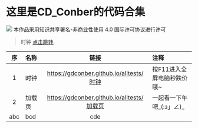 # 这里是CD_Conber的代码合集
![](https://licensebuttons.net/l/by-nc/4.0/80x15.png)
本作品采用知识共享署名-非商业性使用 4.0 国际许可协议进行许可
> 时钟
> [点击跳转](https://gdconber.github.io/alltests/时钟 "点击跳转"),

|序|名称|链接|注释|
|:-:|:-|:-:|:-|
|1|时钟|https://gdconber.github.io/alltests/时钟|按F11进入全屏电脑秒跌价哦~|
|2|加载页|https://gdconber.github.io/alltests/加载页|一起看一下午吧_(:з」∠)_|
|abc|bcd|cde|
